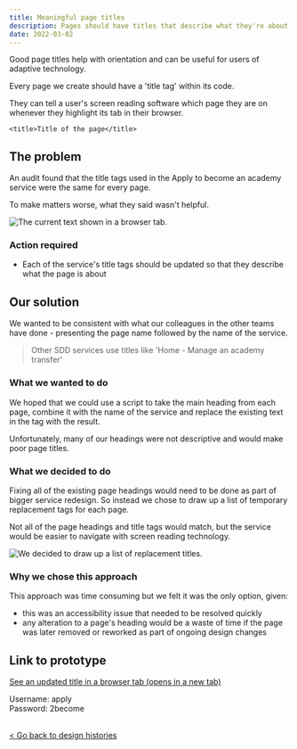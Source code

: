 ```yaml
---
title: Meaningful page titles
description: Pages should have titles that describe what they're about
date: 2022-03-02
---
```


Good page titles help with orientation and can be useful for users of adaptive technology. 

Every page we create should have a 'title tag' within its code. 

They can tell a user's screen reading software which page they are on whenever they highlight its tab in their browser. 

`<title>Title of the page</title>`
## The problem

An audit found that the title tags used in the Apply to become an academy service were the same for every page. 

To make matters worse, what they said wasn't helpful. 

![The current text shown in a browser tab.](/images/a2become/PageTitles/current_copy.JPG "An image of the service's current title text shown in a browser tab. It reads 'A2C - GOV.UK'")

### Action required
- Each of the service's title tags should be updated so that they describe what the page is about
  
## Our solution
We wanted to be consistent with what our colleagues in the other teams have done - presenting the page name followed by the name of the service.

> Other SDD services use titles like 'Home - Manage an academy transfer'

### What we wanted to do
We hoped that we could use a script to take the main heading from each page, combine it with the name of the service and replace the existing text in the tag with the result. 

Unfortunately, many of our headings were not descriptive and would make poor page titles. 


### What we decided to do
Fixing all of the existing page headings would need to be done as part of bigger service redesign. So instead we chose to draw up a list of temporary replacement tags for each page. 

Not all of the page headings and title tags would match, but the service would be easier to navigate with screen reading technology.


![We decided to draw up a list of replacement titles.](/images/a2become/PageTitles/title_copy.JPG "A screen grab of a spreadsheet showing a list of page titles and URLs")

### Why we chose this approach

This approach was time consuming but we felt it was the only option, given:

- this was an accessibility issue that needed to be resolved quickly
- any alteration to a page's heading would be a waste of time if the page was later removed or reworked as part of ongoing design changes

 ## Link to prototype

<a href="https://escorci-apply2become.herokuapp.com/privacy" target="_blank">See an updated title in a browser tab (opens in a new tab)</a>


Username: apply </br>
Password: 2become

 <br>
<a class="govuk-link" href="/a2b-external/"> < Go back to design histories</a>